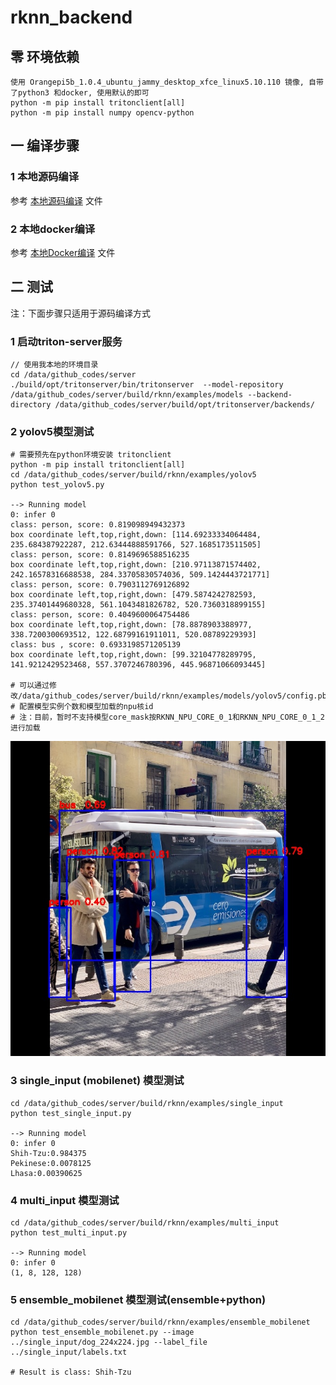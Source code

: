 # rknn_backend
## 零 环境依赖
```
使用 Orangepi5b_1.0.4_ubuntu_jammy_desktop_xfce_linux5.10.110 镜像, 自带了python3 和docker, 使用默认的即可
python -m pip install tritonclient[all]
python -m pip install numpy opencv-python
```

## 一 编译步骤
 
### 1 本地源码编译
参考 [本地源码编译](https://github.com/zjd1988/rknn_backend/tree/main/doc/local_build_from_source.md) 文件

### 2 本地docker编译
参考 [本地Docker编译](https://github.com/zjd1988/rknn_backend/tree/main/doc/local_build_from_docker.md) 文件


## 二 测试
注：下面步骤只适用于源码编译方式
### 1 启动triton-server服务
```
// 使用我本地的环境目录
cd /data/github_codes/server
./build/opt/tritonserver/bin/tritonserver  --model-repository /data/github_codes/server/build/rknn/examples/models --backend-directory /data/github_codes/server/build/opt/tritonserver/backends/
```

### 2 yolov5模型测试
```
# 需要预先在python环境安装 tritonclient
python -m pip install tritonclient[all]
cd /data/github_codes/server/build/rknn/examples/yolov5
python test_yolov5.py

--> Running model
0: infer 0
class: person, score: 0.819098949432373
box coordinate left,top,right,down: [114.69233334064484, 235.684387922287, 212.63444888591766, 527.1685173511505]
class: person, score: 0.8149696588516235
box coordinate left,top,right,down: [210.97113871574402, 242.16578316688538, 284.33705830574036, 509.1424443721771]
class: person, score: 0.7903112769126892
box coordinate left,top,right,down: [479.5874242782593, 235.37401449680328, 561.1043481826782, 520.7360318899155]
class: person, score: 0.4049600064754486
box coordinate left,top,right,down: [78.8878903388977, 338.7200300693512, 122.68799161911011, 520.08789229393]
class: bus , score: 0.6933198571205139
box coordinate left,top,right,down: [99.32104778289795, 141.9212429523468, 557.3707246780396, 445.96871066093445]

# 可以通过修改/data/github_codes/server/build/rknn/examples/models/yolov5/config.pbtxt
# 配置模型实例个数和模型加载的npu核id
# 注：目前，暂时不支持模型core_mask按RKNN_NPU_CORE_0_1和RKNN_NPU_CORE_0_1_2进行加载
```
![yolov5测试结果](https://github.com/zjd1988/rknn_backend/blob/main/examples/yolov5/yolov5_result.jpg)

### 3 single_input (mobilenet) 模型测试
```
cd /data/github_codes/server/build/rknn/examples/single_input
python test_single_input.py

--> Running model
0: infer 0
Shih-Tzu:0.984375
Pekinese:0.0078125
Lhasa:0.00390625
```

### 4 multi_input 模型测试
```
cd /data/github_codes/server/build/rknn/examples/multi_input
python test_multi_input.py

--> Running model
0: infer 0
(1, 8, 128, 128)
```

### 5 ensemble_mobilenet 模型测试(ensemble+python)
```
cd /data/github_codes/server/build/rknn/examples/ensemble_mobilenet
python test_ensemble_mobilenet.py --image ../single_input/dog_224x224.jpg --label_file ../single_input/labels.txt

# Result is class: Shih-Tzu
```
